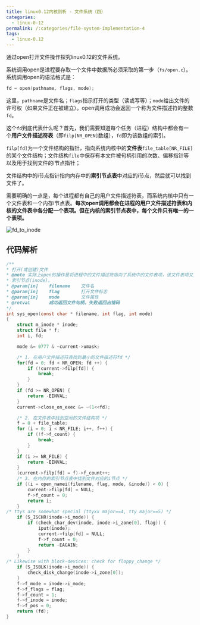 ```yaml
---
title: linux0.12内核剖析 - 文件系统（四）
categories:
  - linux-0-12
permalink: /:categories/file-system-implementation-4
tags:
  - linux-0.12
---
```


通过open打开文件操作探究linux0.12的文件系统。

<!--more-->

系统调用open是进程要存取一个文件中数据所必须采取的第一步（`fs/open.c`）。系统调用open的语法格式是：

```c
fd = open(pathname, flags, mode);
```

这里，`pathname`是文件名；`flags`指示打开的类型（读或写等）；`mode`给出文件的许可权（如果文件正在被建立）。open调用成功会返回一个称为文件描述符的整数`fd`。

这个`fd`到底代表什么呢？首先，我们需要知道每个任务（进程）结构中都会有一个**用户文件描述符表**（即`filp[NR_OPEN]`数组），`fd`即为该数组的索引。

`filp[fd]`为一个文件结构的指针，指向系统内核中的**文件表**`file_table[NR_FILE]`的某个文件结构；文件结构`file`中保存有本文件被句柄引用的次数、偏移指针等以及用于找到文件的i节点指针；

文件结构中的i节点指针指向内存中的**索引节点表**中对应的i节点，然后就可以找到文件了。

需要明确的一点是，每个进程都有自己的用户文件描述符表，而系统内核中只有一个文件表和一个内存i节点表。**每次open调用都会在进程的用户文件描述符表和内核的文件表中各分配一个表项。但在内核的索引节点表中，每个文件只有唯一的一个表项。**

![fd_to_inode](https://ultraji.xyz/assets/images/fd_to_inode.jpg)

## 代码解析

```c
/**
* 打开(或创建)文件
* @note 实际上open的操作是将进程中的文件描述符指向了系统中的文件表项，该文件表项又指向了打开的文件
* 索引节点(inode)。
* @param[in]	filename	文件名
* @param[in]	flag		打开文件标志
* @param[in]	mode		文件属性
* @retval		成功返回文件句柄，失败返回出错码
*/
int sys_open(const char * filename, int flag, int mode)
{
    struct m_inode * inode;
    struct file * f;
    int i, fd;

    mode &= 0777 & ~current->umask;

    /* 1. 在用户文件描述符表找到最小的文件描述符fd */
    for(fd = 0; fd < NR_OPEN; fd ++) {
        if (!current->filp[fd]) {
            break;
        }
    }
    if (fd >= NR_OPEN) {
        return -EINVAL;
    }
    current->close_on_exec &= ~(1<<fd);

    /* 2. 在文件表中找到空闲的文件结构项 */
    f = 0 + file_table;
    for (i = 0; i < NR_FILE; i++, f++) {
        if (!f->f_count) {
            break;
        }
    }
    if (i >= NR_FILE) {
        return -EINVAL;
    }
    (current->filp[fd] = f)->f_count++;
    /* 3. 在内存的索引节点表中找到文件对应的i节点 */
    if ((i = open_namei(filename, flag, mode, &inode)) < 0) {
        current->filp[fd] = NULL;
        f->f_count = 0;
        return i;
    }
/* ttys are somewhat special (ttyxx major==4, tty major==5) */
    if (S_ISCHR(inode->i_mode)) {
        if (check_char_dev(inode, inode->i_zone[0], flag)) {
            iput(inode);
            current->filp[fd] = NULL;
            f->f_count = 0;
            return -EAGAIN;
        }
    }
/* Likewise with block-devices: check for floppy_change */
    if (S_ISBLK(inode->i_mode)) {
        check_disk_change(inode->i_zone[0]);
    }
    f->f_mode = inode->i_mode;
    f->f_flags = flag;
    f->f_count = 1;
    f->f_inode = inode;
    f->f_pos = 0;
    return (fd);
}
```